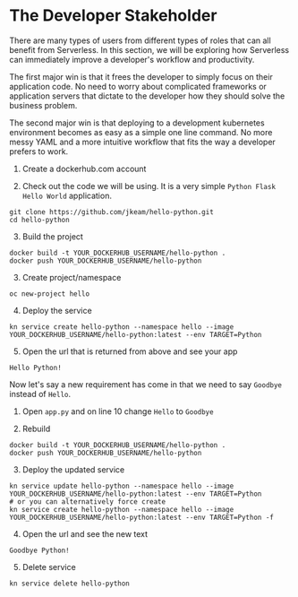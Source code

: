 # The Developer Stakeholder
There are many types of users from different types of roles that can all benefit from Serverless. In this section, we will be exploring how Serverless can immediately improve a developer's workflow and productivity.

The first major win is that it frees the developer to simply focus on their application code.  No need to worry about complicated frameworks or application servers that dictate to the developer how they should solve the business problem.

The second major win is that deploying to a development kubernetes environment becomes as easy as a simple one line command. No more messy YAML and a more intuitive workflow that fits the way a developer prefers to work.

1.  Create a dockerhub.com account

2.  Check out the code we will be using.  It is a very simple `Python Flask Hello World` application.
```
git clone https://github.com/jkeam/hello-python.git
cd hello-python
```

3.  Build the project
```
docker build -t YOUR_DOCKERHUB_USERNAME/hello-python .
docker push YOUR_DOCKERHUB_USERNAME/hello-python
```

3.  Create project/namespace
```
oc new-project hello
```

4.  Deploy the service
```
kn service create hello-python --namespace hello --image YOUR_DOCKERHUB_USERNAME/hello-python:latest --env TARGET=Python
```

5.  Open the url that is returned from above and see your app
```
Hello Python!
```


Now let's say a new requirement has come in that we need to say `Goodbye` instead of `Hello`.

1.  Open `app.py` and on line 10 change `Hello` to `Goodbye`

2.  Rebuild
```
docker build -t YOUR_DOCKERHUB_USERNAME/hello-python .
docker push YOUR_DOCKERHUB_USERNAME/hello-python
```

3.  Deploy the updated service
```
kn service update hello-python --namespace hello --image YOUR_DOCKERHUB_USERNAME/hello-python:latest --env TARGET=Python
# or you can alternatively force create
kn service create hello-python --namespace hello --image YOUR_DOCKERHUB_USERNAME/hello-python:latest --env TARGET=Python -f
```

4.  Open the url and see the new text
```
Goodbye Python!
```

5.  Delete service
```
kn service delete hello-python
```
